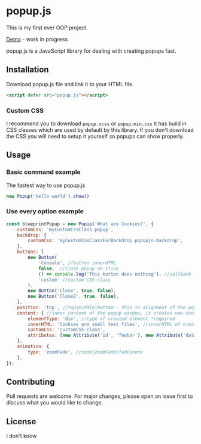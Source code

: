 # popup.js
This is my first ever OOP project.

[Demo](https://goodideagiver.github.io/popup/) - work in progress

popup.js is a JavaScript library for dealing with creating popups fast.

## Installation

Download popup.js file and link it to your HTML file.
```html
<script defer src="popup.js"></script>
```

### Custom CSS
I recommend you to download `popup.scss` or `popup.min.css` it has build in CSS classes which are used by default by this library. If you don't download the CSS you will need to setup it yourself so popups can show properly.

## Usage

### Basic command example
The fastest way to use popup.js
```javascript
new Popup('Hello world').show()
```
### Use every option example
```javascript
const blueprintPopup = new Popup('What are Cookies?', {
	customCss: 'myCustomCssClass popup',
	backdrop: {
		customCss: 'myCustomCssClassForBackdrop popupjs-backdrop',
	},
	buttons: [
		new Button(
			'Console', //button innerHTML
			false,  //close popup on click
			() => console.log('This button does nothing'), //callback function
			'custom' //custom CSS class
		),
		new Button('Close', true, false),
		new Button('Close2', true, false),
	],
	position: 'top', //top|middle|bottom - this is alignment of the popup window
	content: { //inner content of the popup window, it creates new custom element
		elementType: 'div', //type of created element *required
		innerHTML: 'Cookies are small text files', //innerHTML of created element
        customCss: 'customCSS-class',
        attributes: [new Attribute('id', 'foobar'), new Attribute('data', 'hello')], //custom attributes
	},
	animation: {
		type: 'zoomFade', //zoom|zoomFade|fade|none
	},
});
```

## Contributing
Pull requests are welcome. For major changes, please open an issue first to discuss what you would like to change.

## License
I don't know
